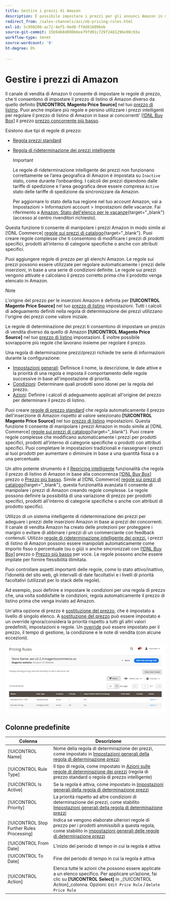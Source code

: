 ```yaml
---
title: Gestire i prezzi di Amazon
description: È possibile impostare i prezzi per gli annunci Amazon in modo che differiscano dall'archivio COmmerce utilizzando le regole di prezzo.
redirect_from: /sales-channels/asc/ob-pricing-rules.html
exl-id: 5c990206-ac72-4ef5-9ed0-ff8d816096eb
source-git-commit: 15b9468d090b6ee79fd91c729f2481296e98c93a
workflow-type: tm+mt
source-wordcount: '0'
ht-degree: 0%

---
```


# Gestire i prezzi di Amazon

Il canale di vendita di Amazon ti consente di impostare le regole di prezzo, che ti consentono di impostare il prezzo di listino di Amazon diverso da quello definito **[!UICONTROL Magento Price Source]** nel tuo [prezzo di listino](./listing-price.md). Puoi anche impilare più regole e persino utilizzare i prezzi intelligenti per regolare il prezzo di listino di Amazon in base ai concorrenti&#39; [[!DNL Buy Box]](./buy-box-competitor-pricing.md) il prezzo [prezzo concorrente più basso](./lowest-competitor-pricing.md).

Esistono due tipi di regole di prezzo:

- [Regola prezzi standard](./standard-price-rules.md)
- [Regola di rideterminazione dei prezzi intelligente](./intelligent-repricing-rules.md)

   >[!IMPORTANT]
   >
   >Le regole di rideterminazione intelligente dei prezzi non funzionano correttamente se l’area geografica di Amazon è impostata su `Inactive` stato, come durante l’onboarding. I calcoli dei prezzi dipendono dalle tariffe di spedizione e l&#39;area geografica deve essere compresa `Active` stato delle tariffe di spedizione da sincronizzare da Amazon.
   >
   >Per aggiornare lo stato della tua regione nel tuo account Amazon, vai a Impostazioni > Informazioni account > Impostazioni delle vacanze. Fai riferimento a [Amazon: Stato dell&#39;elenco per le vacanze](https://sellercentral.amazon.com/gp/help/help.html?itemID=200135620){target=&quot;_blank&quot;} (accesso al centro rivenditori richiesto).

Questa funzione ti consente di manipolare i prezzi Amazon in modo simile al [!DNL Commerce] [regole sui prezzi di catalogo](https://docs.magento.com/user-guide/catalog/pricing.html){target=&quot;_blank&quot;}. Puoi creare regole complesse che ti consentono di modificare i prezzi di prodotti specifici, prodotti all’interno di categorie specifiche o anche con attributi specifici.

Puoi aggiungere regole di prezzo per gli elenchi Amazon. Le regole sui prezzi possono essere utilizzate per regolare automaticamente i prezzi delle inserzioni, in base a una serie di condizioni definite. Le regole sui prezzi vengono attivate e calcolano il prezzo corretto prima che il prodotto venga elencato in Amazon.

>[!NOTE]
>
>L&#39;origine del prezzo per le inserzioni Amazon è definita per **[!UICONTROL Magento Price Source]** nel tuo [prezzo di listino](./listing-price.md) impostazioni. Tutti i calcoli di adeguamento definiti nella regola di determinazione dei prezzi utilizzano l&#39;origine dei prezzi come valore iniziale.

Le regole di determinazione dei prezzi ti consentono di impostare un prezzo di vendita diverso da quello di Amazon **[!UICONTROL Magento Price Source]** nel tuo [prezzo di listino](./listing-price.md) impostazioni. È inoltre possibile sovrapporre più regole che lavorano insieme per regolare il prezzo.

Una regola di determinazione prezzi/prezzi richiede tre serie di informazioni durante la configurazione:

- [Impostazioni generali](./pricing-rule-general-settings.md): Definisce il nome, la descrizione, le date attive e la priorità di una regola e imposta il comportamento delle regole successive in base all&#39;impostazione di priorità.
- [Condizioni](./pricing-rule-conditions.md): Determinare quali prodotti sono idonei per la regola del prezzo.
- [Azioni](./pricing-rule-actions.md): Definire i calcoli di adeguamento applicati all&#39;origine del prezzo per determinare il prezzo di listino.

Puoi creare [regole di prezzo standard](./standard-price-rules.md) che regola automaticamente il prezzo dell&#39;inserzione di Amazon rispetto al valore selezionato **[!UICONTROL Magento Price Source]** nel tuo [prezzo di listino](./listing-price.md) impostazioni. Questa funzione ti consente di manipolare i prezzi Amazon in modo simile al [!DNL Commerce] [regole sui prezzi di catalogo](https://docs.magento.com/user-guide/marketing/price-rules-catalog.html){target=&quot;_blank&quot;}. Puoi creare regole complesse che modificano automaticamente i prezzi per prodotti specifici, prodotti all’interno di categorie specifiche o prodotti con attributi specifici. Puoi completare le impostazioni tradizionali e riassegnare i prezzi ai tuoi prodotti per aumentare o diminuire in base a una quantità fissa o a una percentuale.

Un altro potente strumento è il [Repricing intelligente](./intelligent-repricing-rules.md) funzionalità che regola il prezzo di listino di Amazon in base alla concorrenza [[!DNL Buy Box]](./buy-box-competitor-pricing.md) prezzo o [Prezzo più basso](./lowest-competitor-pricing.md). Simile al [!DNL Commerce] [regole sui prezzi di catalogo](https://docs.magento.com/user-guide/marketing/price-rules-catalog.html){target=&quot;_blank&quot;}, questa funzionalità avanzata ti consente di manipolare i prezzi di Amazon creando regole complesse. Le regole possono definire la possibilità di una variazione di prezzo per prodotti specifici, prodotti all&#39;interno di categorie specifiche o anche con attributi di prodotto specifici.

Utilizzo di un sistema intelligente di rideterminazione dei prezzi per adeguare i prezzi delle inserzioni Amazon in base ai prezzi dei concorrenti. Il canale di vendita Amazon ha creato delle protezioni per proteggere i margini o evitare di abbinare i prezzi di un commerciante con feedback contenuti. Utilizzo [regole di rideterminazione intelligente dei prezzi](./intelligent-repricing-rules.md), i prezzi di listino di Amazon possono essere manipolati automaticamente come importo fisso o percentuale (su o giù) o anche sincronizzati con [[!DNL Buy Box]](./buy-box-competitor-pricing.md) prezzo o [Prezzo più basso](./lowest-competitor-pricing.md) per voce. Le regole possono anche essere impilate per fornire flessibilità illimitata.

Puoi controllare aspetti importanti delle regole, come lo stato attivo/inattivo, l’idoneità del sito web, gli intervalli di date facoltativi e i livelli di priorità facoltativi (utilizzati per lo stack delle regole).

Ad esempio, puoi definire e impostare le condizioni per una regola di prezzo che, una volta soddisfatte le condizioni, regola automaticamente il prezzo di listino prima che venga inviato ad Amazon.

Un&#39;altra opzione di prezzo è [sostituzione del prezzo](./overrides.md), che è impostato a livello di singolo elenco. A [sostituzione del prezzo](./overrides.md) può essere impostato e un override ignora/considera la priorità rispetto a tutti gli altri valori predefiniti, impostazioni e regole. Un [override](./overrides.md) può essere impostato per il prezzo, il tempo di gestione, la condizione e le note di vendita (con alcune eccezioni).

![Regole di determinazione prezzi](assets/amazon-pricing-rules.png)

## Colonne predefinite

| Colonna | Descrizione |
|---|---|
| [!UICONTROL Name] | Nome della regola di determinazione dei prezzi, come impostato in [Impostazioni generali della regola di determinazione prezzi](./pricing-rule-general-settings.md) |
| [!UICONTROL Rule Type] | Il tipo di regola, come impostato in [Azioni sulle regole di determinazione dei prezzi](./pricing-rule-actions.md) (regola di prezzo standard o regola di prezzo intelligente) |
| [!UICONTROL Is Active] | Se la regola è attiva, come impostato in [Impostazioni generali della regola di determinazione prezzi](./pricing-rule-general-settings.md) |
| [!UICONTROL Priority] | La priorità rispetto ad altre condizioni di determinazione dei prezzi, come stabilito [Impostazioni generali della regola di determinazione prezzi](./pricing-rule-general-settings.md) |
| [!UICONTROL Stop Further Rules Processing] | Indica se vengono elaborate ulteriori regole di prezzo per i prodotti ammissibili a questa regola, come stabilito in [impostazioni generali delle regole di determinazione prezzi](./pricing-rule-general-settings.md) |
| [!UICONTROL From Date] | L&#39;inizio del periodo di tempo in cui la regola è attiva |
| [!UICONTROL To Date] | Fine del periodo di tempo in cui la regola è attiva |
| [!UICONTROL Action] | Elenca tutte le azioni che possono essere applicate a un elenco specifico. Per applicare un’azione, fai clic su **[!UICONTROL Select]** in _[!UICONTROL Action]_colonna. Opzioni: `Edit Price Rule` / `Delete Price Rule` |
